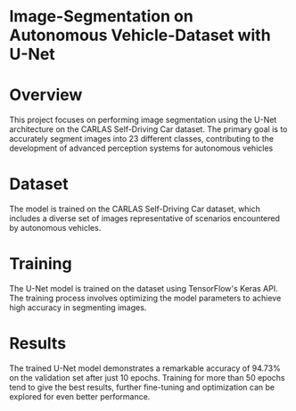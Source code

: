 # Image-Segmentation on Autonomous Vehicle-Dataset with U-Net

# Overview
This project focuses on performing image segmentation using the U-Net architecture on the CARLAS Self-Driving Car dataset. The primary goal is to accurately segment images into 23 different classes, contributing to the development of advanced perception systems for autonomous vehicles
# Dataset
The model is trained on the CARLAS Self-Driving Car dataset, which includes a diverse set of images representative of scenarios encountered by autonomous vehicles.
# Training
The U-Net model is trained on the dataset using TensorFlow's Keras API. The training process involves optimizing the model parameters to achieve high accuracy in segmenting images. 
# Results
The trained U-Net model demonstrates a remarkable accuracy of 94.73% on the validation set after just 10 epochs. Training for more than 50 epochs tend to give the best results, further fine-tuning and optimization can be explored for even better performance.
